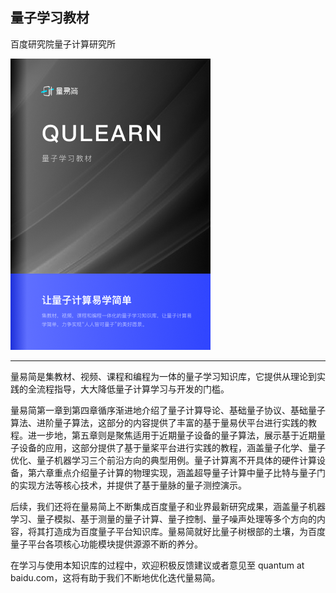 ## 量子学习教材

百度研究院量子计算研究所

![](./cover_textbook.png)

---

量易简是集教材、视频、课程和编程为一体的量子学习知识库，它提供从理论到实践的全流程指导，大大降低量子计算学习与开发的门槛。

量易简第一章到第四章循序渐进地介绍了量子计算导论、基础量子协议、基础量子算法、进阶量子算法，这部分的内容提供了丰富的基于量易伏平台进行实践的教程。进一步地，第五章则是聚焦适用于近期量子设备的量子算法，展示基于近期量子设备的应用，这部分提供了基于量桨平台进行实践的教程，涵盖量子化学、量子优化、量子机器学习三个前沿方向的典型用例。量子计算离不开具体的硬件计算设备，第六章重点介绍量子计算的物理实现，涵盖超导量子计算中量子比特与量子门的实现方法等核心技术，并提供了基于量脉的量子测控演示。

后续，我们还将在量易简上不断集成百度量子和业界最新研究成果，涵盖量子机器学习、量子模拟、基于测量的量子计算、量子控制、量子噪声处理等多个方向的内容，将其打造成为百度量子平台知识库。量易简就好比量子树根部的土壤，为百度量子平台各项核心功能模块提供源源不断的养分。

在学习与使用本知识库的过程中，欢迎积极反馈建议或者意见至 quantum at baidu.com，这将有助于我们不断地优化迭代量易简。